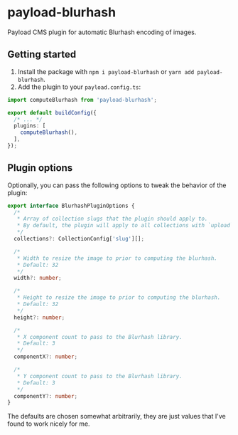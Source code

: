 # payload-blurhash

Payload CMS plugin for automatic Blurhash encoding of images.

## Getting started

1. Install the package with `npm i payload-blurhash` or `yarn add payload-blurhash`.
2. Add the plugin to your `payload.config.ts`:

```ts
import computeBlurhash from 'payload-blurhash';

export default buildConfig({
  /* ... */
  plugins: [
    computeBlurhash(),
  ],
});
```

## Plugin options

Optionally, you can pass the following options to tweak the behavior of the plugin:

```ts
export interface BlurhashPluginOptions {
  /*
   * Array of collection slugs that the plugin should apply to.
   * By default, the plugin will apply to all collections with `upload` properties.
   */
  collections?: CollectionConfig['slug'][];

  /*
   * Width to resize the image to prior to computing the blurhash.
   * Default: 32
   */
  width?: number;

  /*
   * Height to resize the image to prior to computing the blurhash.
   * Default: 32
   */
  height?: number;

  /*
   * X component count to pass to the Blurhash library.
   * Default: 3
   */
  componentX?: number;

  /*
   * Y component count to pass to the Blurhash library.
   * Default: 3
   */
  componentY?: number;
}
```

The defaults are chosen somewhat arbitrarily, they are just values that I've found to work nicely for me.